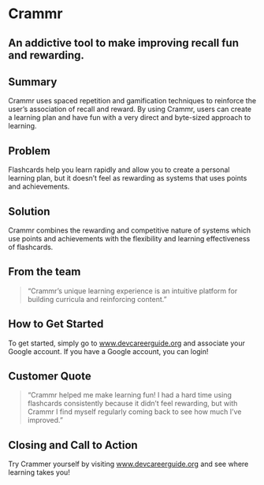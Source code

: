 # Crammr

## An addictive tool to make improving recall fun and rewarding.

## Summary
Crammr uses spaced repetition and gamification techniques to reinforce the user’s association of recall and reward. By using Crammr, users can create a learning plan and have fun with a very direct and byte-sized approach to learning.

## Problem
Flashcards help you learn rapidly and allow you to create a personal learning plan, but it doesn’t feel as rewarding as systems that uses points and achievements.

## Solution
Crammr combines the rewarding and competitive nature of systems which use points and achievements with the flexibility and learning effectiveness of flashcards.

## From the team
 > “Crammr’s unique learning experience is an intuitive platform for building curricula and reinforcing content.” 

## How to Get Started
To get started, simply go to www.devcareerguide.org and associate your Google account. If you have a Google account, you can login!

## Customer Quote
 > “Crammr helped me make learning fun! I had a hard time using flashcards consistently because it didn’t feel rewarding, but with Crammr I find myself regularly coming back to see how much I’ve improved.”

## Closing and Call to Action
Try Crammer yourself by visiting www.devcareerguide.org and see where learning takes you!
